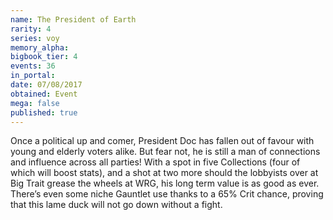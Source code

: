 ```yaml
---
name: The President of Earth
rarity: 4
series: voy
memory_alpha:
bigbook_tier: 4
events: 36
in_portal:
date: 07/08/2017
obtained: Event
mega: false
published: true
---
```


Once a political up and comer, President Doc has fallen out of favour with young and elderly voters alike. But fear not, he is still a man of connections and influence across all parties! With a spot in five Collections (four of which will boost stats), and a shot at two more should the lobbyists over at Big Trait grease the wheels at WRG, his long term value is as good as ever. There’s even some niche Gauntlet use thanks to a 65% Crit chance, proving that this lame duck will not go down without a fight.
